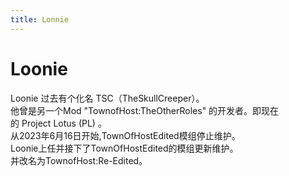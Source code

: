```yaml
---
title: Lonnie
---
```

# Loonie

Loonie 过去有个化名 TSC（TheSkullCreeper）。<br>
他曾是另一个Mod "TownofHost:TheOtherRoles" 的开发者。即现在的 Project Lotus (PL) 。<br>
从2023年6月16日开始,TownOfHostEdited模组停止维护。<br>
Loonie上任并接下了TownOfHostEdited的模组更新维护。<br>
并改名为TownofHost:Re-Edited。<br>
